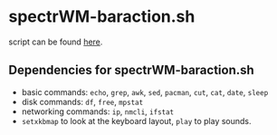 # spectrWM-baraction.sh

script can be found [here](.../../spectrWM-baraction.sh).


## Dependencies for spectrWM-baraction.sh
- basic commands: `echo`, `grep`, `awk`, `sed`, `pacman`, `cut`, `cat`, `date`, `sleep`
- disk commands: `df`, `free`, `mpstat`
- networking commands: `ip`, `nmcli`, `ifstat`
- `setxkbmap` to look at the keyboard layout, `play` to play sounds.
